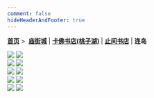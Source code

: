 ```yaml
---
comment: false
hideHeaderAndFooter: true
---
```

<style>.container{margin:0 auto;width:1200px;}</style>

**[首页](/)** >&nbsp; **[庙街城](/pho/miaojie)** | **[卡佛书店(桃子湖)](/pho/kafo)** | **[止间书店](/pho/zhijian)** | **连岛**

<div class=".gkpho-container">
<img class="gkpho-img" src="/image/liandao/IMG_7375.jpg">
<img class="gkpho-img gkpho-img-margin" src="/image/liandao/IMG_7383.jpg">
</div>
<div class=".gkpho-container">
<img class="gkpho-img" src="/image/liandao/IMG_7400.jpg">
<img class="gkpho-img gkpho-img-margin" src="/image/liandao/IMG_7403.JPG">
</div>
<div class=".gkpho-container">
<img class="gkpho-img" src="/image/liandao/IMG_7404.JPG">
<img class="gkpho-img gkpho-img-margin" src="/image/liandao/IMG_7405.jpg">
</div>
<div class=".gkpho-container">
<img class="gkpho-img" src="/image/liandao/IMG_7406.jpg">
<img class="gkpho-img gkpho-img-margin" src="/image/liandao/IMG_7407.jpg">
</div>
<div class=".gkpho-container">
<img class="gkpho-img" src="/image/liandao/IMG_7409.jpg">
<img class="gkpho-img gkpho-img-margin" src="/image/liandao/IMG_7410.JPG">
</div>
